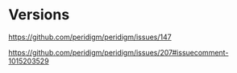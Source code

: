 # Versions
https://github.com/peridigm/peridigm/issues/147

https://github.com/peridigm/peridigm/issues/207#issuecomment-1015203529
